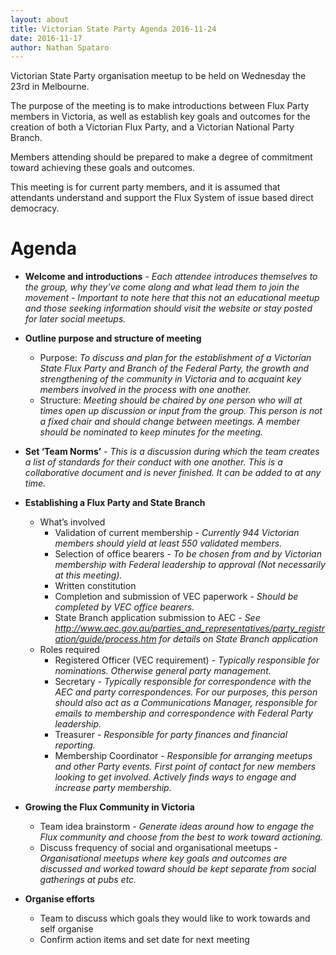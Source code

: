 ```yaml
---
layout: about
title: Victorian State Party Agenda 2016-11-24
date: 2016-11-17
author: Nathan Spataro
---
```


Victorian State Party organisation meetup to be held on Wednesday the 23rd in Melbourne.

The purpose of the meeting is to make introductions between Flux Party members in Victoria, as well as establish key goals and outcomes for the creation of both a Victorian Flux Party, and a Victorian National Party Branch.

Members attending should be prepared to make a degree of commitment toward achieving these goals and outcomes.

This meeting is for current party members, and it is assumed that attendants understand and support the Flux System of issue based direct democracy.

# Agenda

* __Welcome and introductions__ - _Each attendee introduces themselves to the group, why they’ve come along and what lead them to join the movement - Important to note here that this not an educational meetup and those seeking information should visit the website or stay posted for later social meetups._

* __Outline purpose and structure of meeting__
  * Purpose: _To discuss and plan for the establishment of a Victorian State Flux Party and Branch of the Federal Party, the growth and strengthening of the community in Victoria and to acquaint key members involved in the process with one another._
  * Structure: _Meeting should be chaired by one person who will at times open up discussion or input from the group. This person is not a fixed chair and should change between meetings. A member should be nominated to keep minutes for the meeting._

* __Set ‘Team Norms’__ - _This is a discussion during which the team creates a list of standards for their conduct with one another. This is a collaborative document and is never finished. It can be added to at any time._

* __Establishing a Flux Party and State Branch__
  * What’s involved
    * Validation of current membership - _Currently 944 Victorian members should yield at least 550 validated members._
    * Selection of office bearers - _To be chosen from and by Victorian membership with Federal leadership to approval (Not necessarily at this meeting)._
    * Written constitution
    * Completion and submission of VEC paperwork - _Should be completed by VEC office bearers._
    * State Branch application submission to AEC - _See http://www.aec.gov.au/parties_and_representatives/party_registration/guide/process.htm for details on State Branch application_
  * Roles required
      * Registered Officer (VEC requirement) - _Typically responsible for nominations. Otherwise general party management._
      * Secretary - _Typically responsible for correspondence with the AEC and party correspondences. For our purposes, this person should also act as a Communications Manager, responsible for emails to membership and correspondence with Federal Party leadership._
      * Treasurer - _Responsible for party finances and financial reporting._
      * Membership Coordinator - _Responsible for arranging meetups and other Party events. First point of contact for new members looking to get involved. Actively finds ways to engage and increase party membership._

* __Growing the Flux Community in Victoria__
  * Team idea brainstorm - _Generate ideas around how to engage the Flux community and choose from the best to work toward actioning._
  * Discuss frequency of social and organisational meetups - _Organisational meetups where key goals and outcomes are discussed and worked toward should be kept separate from social gatherings at pubs etc._

* __Organise efforts__
  * Team to discuss which goals they would like to work towards and self organise
  * Confirm action items and set date for next meeting
